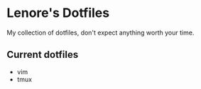 # Lenore's Dotfiles

My collection of dotfiles, don't expect anything worth your time.


## Current dotfiles
* vim
* tmux

